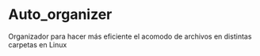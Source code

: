 # Auto_organizer
Organizador para hacer más eficiente el acomodo de archivos en distintas carpetas en Linux
